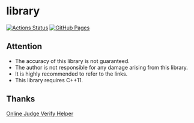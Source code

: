 # library

[![Actions Status](https://github.com/emthrm/library/workflows/Verify/badge.svg)](https://github.com/emthrm/library/actions)
[![GitHub Pages](https://img.shields.io/static/v1?label=GitHub+Pages&message=+&color=brightgreen&logo=github)](https://emthrm.github.io/library/)


## Attention

- The accuracy of this library is not guaranteed.
- The author is not responsible for any damage arising from this library.
- It is highly recommended to refer to the links.
- This library requires C++11.


## Thanks

[Online Judge Verify Helper](https://github.com/kmyk/online-judge-verify-helper)
